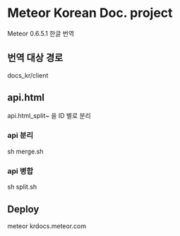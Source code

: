 # Meteor Korean Doc. project

Meteor 0.6.5.1 한글 번역

## 번역 대상 경로

docs_kr/client

## api.html

api.html_split~ 을 ID 별로 분리

### api 분리

sh merge.sh

### api 병합

sh split.sh

## Deploy

meteor krdocs.meteor.com